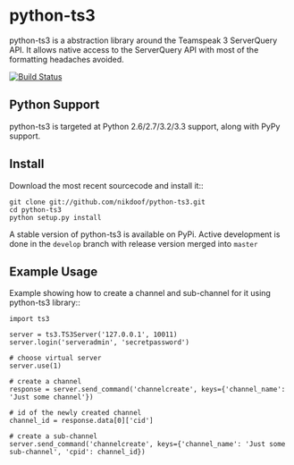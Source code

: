 python-ts3
==========

python-ts3 is a abstraction library around the Teamspeak 3 ServerQuery API. It
allows native access to the ServerQuery API with most of the formatting
headaches avoided.

[![Build Status](https://travis-ci.org/nikdoof/python-ts3.svg?branch=develop)](https://travis-ci.org/nikdoof/python-ts3)

Python Support
--------------

python-ts3 is targeted at Python 2.6/2.7/3.2/3.3 support, along with PyPy support.

Install
-------

Download the most recent sourcecode and install it::

	git clone git://github.com/nikdoof/python-ts3.git
	cd python-ts3
	python setup.py install

A stable version of python-ts3 is available on PyPi. Active development is done in the `develop` branch with release version merged into `master`


Example Usage
-------------

Example showing how to create a channel and sub-channel for it using python-ts3 library::

	import ts3

	server = ts3.TS3Server('127.0.0.1', 10011)
	server.login('serveradmin', 'secretpassword')

	# choose virtual server
	server.use(1)

	# create a channel
	response = server.send_command('channelcreate', keys={'channel_name': 'Just some channel'})

	# id of the newly created channel
	channel_id = response.data[0]['cid']

	# create a sub-channel
	server.send_command('channelcreate', keys={'channel_name': 'Just some sub-channel', 'cpid': channel_id})
